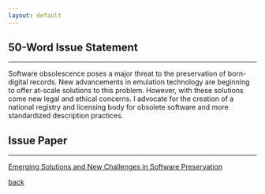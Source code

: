 ```yaml
---
layout: default
---
```




## 50-Word Issue Statement
*** 


Software obsolescence poses a major threat to the preservation of born-digital records. New advancements in emulation technology are beginning to offer at-scale solutions to this problem.  However, with these solutions come new legal and ethical concerns. I advocate for the creation of a national registry and licensing body for obsolete software and more standardized description practices. 





## Issue Paper
***
[Emerging Solutions and New Challenges in Software Preservation](./assets/IssuePaper.pdf)


[back](./)
